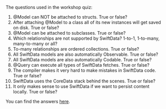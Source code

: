The questions used in the workshop quiz:

1. @Model can NOT be attached to structs. True or false?
2. After attaching @Model to a class all of its new instances will get saved on disk. True or false?
3. @Model can be attached to subclasses. True or false?
4. Which relationships are not supported by SwiftData? 1-to-1, 1-to-many, many-to-many or all?
5. To-many relationships are ordered collections. True or false?
6. All SwiftData models are also automatically Observable. True or false?
7. All SwiftData models are also automatically Codable. True or false?
8. @Query can execute all types of SwiftData fetches. True or false?
9. The compiler makes it very hard to make mistakes in SwiftData code. True or false?
10. SwiftData uses the CoreData stack behind the scenes. True or false?
11. It only makes sense to use SwiftData if we want to persist content locally. True or false?

You can find the answers [here](./Answers.md).
